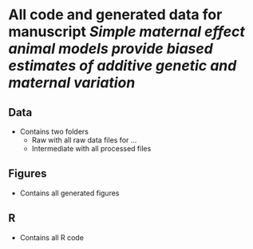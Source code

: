 
# All code and generated data for manuscript *Simple maternal effect animal models provide biased estimates of additive genetic and maternal variation*


## Data

- Contains two folders
    - Raw with all raw data files for ...
    - Intermediate with all processed files

## Figures

- Contains all generated figures


## R

- Contains all R code
